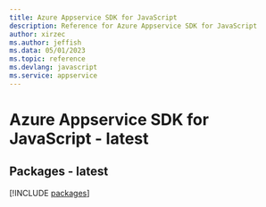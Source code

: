 ```yaml
---
title: Azure Appservice SDK for JavaScript
description: Reference for Azure Appservice SDK for JavaScript
author: xirzec
ms.author: jeffish
ms.data: 05/01/2023
ms.topic: reference
ms.devlang: javascript
ms.service: appservice
---
```

# Azure Appservice SDK for JavaScript - latest
## Packages - latest
[!INCLUDE [packages](appservice-index.md)]